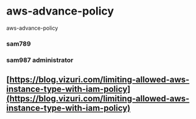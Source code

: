 <!-- @format -->

# aws-advance-policy

aws-advance-policy

### sam789

### sam987 administrator

## [https://blog.vizuri.com/limiting-allowed-aws-instance-type-with-iam-policy](https://blog.vizuri.com/limiting-allowed-aws-instance-type-with-iam-policy)
